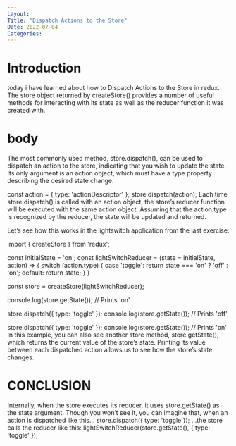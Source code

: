 ```yaml
---
Layout:
Title: "Dispatch Actions to the Store"
Date: 2022-07-04
Categories:
---
```


# Introduction
today i have learned about how to Dispatch Actions to the Store in 
redux.
The store object returned by createStore() provides a number of useful methods for interacting with 
its state as well as the reducer function it was created with.
# body

The most commonly used method, store.dispatch(), can be used to dispatch an action to the store, 
indicating that you wish to update the state. Its only argument is an action object, 
which must have a type property describing the desired state change.

const action = { type: 'actionDescriptor' }; 
store.dispatch(action);
Each time store.dispatch() is called with an action object, 
the store’s reducer function will be executed with the same action object. 
Assuming that the action.type is recognized by the reducer, the state will be updated and returned.

Let’s see how this works in the lightswitch application from the last exercise:

import { createStore } from 'redux';
 
const initialState = 'on';
const lightSwitchReducer = (state = initialState, action) => {
  switch (action.type) {
    case 'toggle':
      return state === 'on' ? 'off' : 'on';
    default:
      return state;
  }
}
 
const store = createStore(lightSwitchReducer);
 
console.log(store.getState()); // Prints 'on'
 
store.dispatch({ type: 'toggle' }); 
console.log(store.getState()); // Prints 'off'
 
store.dispatch({ type: 'toggle' });
console.log(store.getState()); // Prints 'on'
In this example, you can also see another store method, store.getState(), 
which returns the current value of the store’s state. 
Printing its value between each dispatched action allows us to see how the store’s state changes.

# CONCLUSION

Internally, when the store executes its reducer, it uses store.getState() as the state argument. 
Though you won’t see it, you can imagine that, when an action is dispatched like this…
store.dispatch({ type: 'toggle'});
…the store calls the reducer like this:
lightSwitchReducer(store.getState(), { type: 'toggle' });
